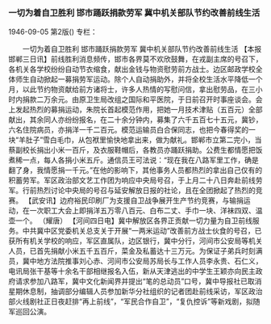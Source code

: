 ### 一切为着自卫胜利  邯市踊跃捐款劳军  冀中机关部队节约改善前线生活

1946-09-05
第2版()
专栏：

　　一切为着自卫胜利
    邯市踊跃捐款劳军
    冀中机关部队节约改善前线生活
    【本报邯郸三日讯】前线胜利消息频传，邯市各界莫不欢欣鼓舞，在戎副主席的号召下，各机关各学校纷纷自动节衣缩食，献出金钱与物资慰劳前方战士。边区邮政学校全体师生自动掀起一募捐劳军运动。除个人自动捐助外，并将全校生活水平降低一个月，以此节约物资献给前方诸将士，许多人热情的写慰问信，拿出慰劳品，在三小时内捐款二万余元。由原卫生局改组之国际和平医院，于日前召开时事座谈会。会上发起热烈的募捐运动，朱院长首起模范作用，把她一月技术津贴（五百元）全部献出，其余同人亦纷纷报名，在二十余分钟内，募集了六千五百七十五元，冀钞，六名住院病员，亦捐洋一千二百元。模范运输员白合保同志，也把今春得奖的一块“羊肚子”雪白毛巾，从包袱里愉快地拿出来，做为献礼。邯郸市立第二完小，当蔡副校长捐出小米一百斤，及衣服鞋帽后，各教员亦踊跃捐助。公费生都情愿把饭煮稀一点，每人各捐小米五斤。通信员王可法说：“现在我在八路军里工作，确是翻了身，我情愿捐一千元。”在他的影响下，其他事务人员都热烈的拿出自己仅有的积蓄劳军。军区政治部文艺工作团为响应中央局号召，于上月二十八日奔赴前线劳军。行前热烈讨论中央局的号召与延安解放日报的社论，且在全团掀起了热烈的竞赛。
    【武安讯】边府裕民印刷厂为支援自卫战争展开生产节约竞赛，与输捐运动，在一次职工大会上即捐洋五万零八百元、白布二丈、手巾一块、洋袜四双、温壶一个。  （耀唐）
    【河间四日电】冀中解放区各界正贡献一切力量为自卫前线服务。中共冀中区党委机关总支关于开展“一两米运动”改善前方战士伙食的号召，已获所有机关学校的响应，军区直属队，边区银行，冀中分行，河间市公安局等机关人员，已首先捐献小米五千五百斤，菜金及私蓄达十三万元。为保证子弟兵时刻满员，冀中地方法院推事刘心赤、河间市公安局苏局长与工作人员李永贵、石仁义，电讯局张干基等十余名干部相继报名入伍，新从天津逃出的中学生王颖亦向民主政府请求参加八路军，冀中文化新闻界并提出“笔的总动员”口号，冀中导报社已取消星期休息制，抽调部分编辑人员参加新华分社组织的记者团赴前线采访，军区政治部火线剧社正日夜赶排“再上前线”，“军民合作自卫”，“复仇控诉”等新戏剧，拟随军巡回公演。
